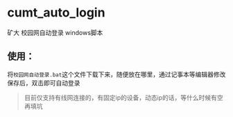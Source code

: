 # cumt_auto_login

矿大 校园网自动登录 windows脚本

## 使用：

将`校园网自动登录.bat`这个文件下载下来，随便放在哪里，通过记事本等编辑器修改保存后，双击即可自动登录

> 目前仅支持有线网连接的，有固定ip的设备，动态ip的话，等什么时候有空再填坑

